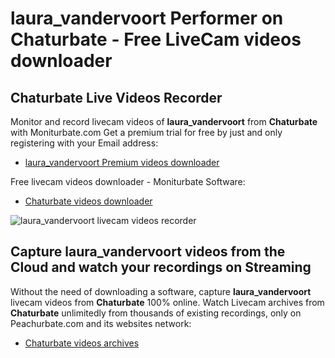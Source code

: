 # laura_vandervoort Performer on Chaturbate - Free LiveCam videos downloader

## Chaturbate Live Videos Recorder

Monitor and record livecam videos of **laura_vandervoort** from **Chaturbate** with Moniturbate.com
Get a premium trial for free by just and only registering with your Email address:
* [laura_vandervoort Premium videos downloader](https://moniturbate.com/request-demo-licence-key.html)

Free livecam videos downloader - Moniturbate Software:
* [Chaturbate videos downloader](https://moniturbate.com/moniturbate-download-software.html)

![laura_vandervoort livecam videos recorder](https://peachurnet.com/templates/moniturbate-software.png)


## Capture laura_vandervoort videos from the Cloud and watch your recordings on Streaming

Without the need of downloading a software, capture **laura_vandervoort** livecam videos from **Chaturbate** 100% online.
Watch Livecam archives from **Chaturbate** unlimitedly from thousands of existing recordings, only on Peachurbate.com and its websites network:
* [Chaturbate videos archives](https://peachurnet.com/)